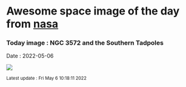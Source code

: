 
# Awesome space image of the day from [nasa](https://api.nasa.gov/)

### Today image : NGC 3572 and the Southern Tadpoles

Date : 2022-05-06


![](https://apod.nasa.gov/apod/image/2205/NGC3572SouthernTadpolesCarlosTaylor1024.jpg)

<small>Latest update : Fri May  6 10:18:11 2022</small>


